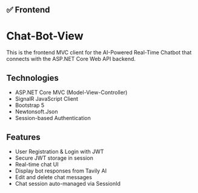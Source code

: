 


## ✅ Frontend


# Chat-Bot-View 
This is the frontend MVC client for the AI-Powered Real-Time Chatbot that connects with the ASP.NET Core Web API backend.

##  Technologies
- ASP.NET Core MVC (Model-View-Controller)
- SignalR JavaScript Client
- Bootstrap 5
- Newtonsoft.Json
- Session-based Authentication

##  Features
- User Registration & Login with JWT
- Secure JWT storage in session
- Real-time chat UI
- Display bot responses from Tavily AI
- Edit and delete chat messages
- Chat session auto-managed via SessionId


